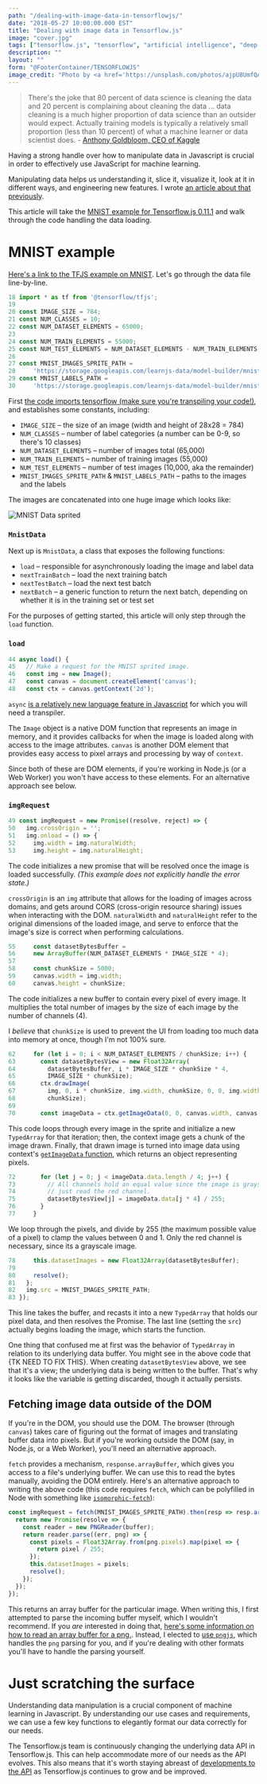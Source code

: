 ```yaml
---
path: "/dealing-with-image-data-in-tensorflowjs/"
date: "2018-05-27 10:00:00.000 EST"
title: "Dealing with image data in Tensorflow.js"
image: "cover.jpg"
tags: ["tensorflow.js", "tensorflow", "artificial intelligence", "deep learning", "machine learning", "image data"]
description: ""
layout: ""
form: "@FooterContainer/TENSORFLOWJS"
image_credit: "Photo by <a href='https://unsplash.com/photos/ajpU8UmfQAM?utm_source=unsplash&utm_medium=referral&utm_content=creditCopyText'>Hedi Alija</a>"
---
```


> There's the joke that 80 percent of data science is cleaning the data and 20 percent is complaining about cleaning the data ... data cleaning is a much higher proportion of data science than an outsider would expect. Actually training models is typically a relatively small proportion (less than 10 percent) of what a machine learner or data scientist does.
\- [Anthony Goldbloom, CEO of Kaggle](https://www.theverge.com/2017/11/1/16589246/machine-learning-data-science-dirty-data-kaggle-survey-2017)

Having a strong handle over how to manipulate data in Javascript is crucial in order to effectively use JavaScript for machine learning.

Manipulating data helps us understanding it, slice it, visualize it, look at it in different ways, and engineering new features. I wrote [an article about that previously](/common-patterns-for-analyzing-data/).

This article will take the [MNIST example for Tensorflow.js 0.11.1](https://github.com/tensorflow/tfjs-examples/blob/master/mnist/data.js) and walk through the code handling the data loading.

# MNIST example

[Here's a link to the TFJS example on MNIST](https://github.com/tensorflow/tfjs-examples/blob/master/mnist/data.js). Let's go through the data file line-by-line.

```javascript
18 import * as tf from '@tensorflow/tfjs';
19
20 const IMAGE_SIZE = 784;
21 const NUM_CLASSES = 10;
22 const NUM_DATASET_ELEMENTS = 65000;
23
24 const NUM_TRAIN_ELEMENTS = 55000;
25 const NUM_TEST_ELEMENTS = NUM_DATASET_ELEMENTS - NUM_TRAIN_ELEMENTS;
26
27 const MNIST_IMAGES_SPRITE_PATH =
28     'https://storage.googleapis.com/learnjs-data/model-builder/mnist_images.png';
29 const MNIST_LABELS_PATH =
30     'https://storage.googleapis.com/learnjs-data/model-builder/mnist_labels_uint8';`
```

First [the code imports tensorflow (make sure you're transpiling your code!)](/tensorflowjs-hello-world/), and establishes some constants, including:

* `IMAGE_SIZE` – the size of an image (width and height of 28x28 = 784)
* `NUM_CLASSES` – number of label categories (a number can be 0-9, so there's 10 classes)
* `NUM_DATASET_ELEMENTS` – number of images total (65,000)
* `NUM_TRAIN_ELEMENTS` – number of training images (55,000)
* `NUM_TEST_ELEMENTS` – number of test images (10,000, aka the remainder)
* `MNIST_IMAGES_SPRITE_PATH` & `MNIST_LABELS_PATH` – paths to the images and the labels

The images are concatenated into one huge image which looks like:

![MNIST Data sprited](mnist.png "MNIST data as sprites")

### `MnistData`
Next up is `MnistData`, a class that exposes the following functions:

* `load` – responsible for asynchronously loading the image and label data
* `nextTrainBatch` – load the next training batch
* `nextTestBatch` – load the next test batch
* `nextBatch` – a generic function to return the next batch, depending on whether it is in the training set or test set

For the purposes of getting started, this article will only step through the `load` function.

### `load`
```javascript
44 async load() {
45   // Make a request for the MNIST sprited image.
46   const img = new Image();
47   const canvas = document.createElement('canvas');
48   const ctx = canvas.getContext('2d');
```

`async` [is a relatively new language feature in Javascript](/tensorflowjs-hello-world/#async-and-await) for which you will need a transpiler.

The `Image` object is a native DOM function that represents an image in memory, and it provides callbacks for when the image is loaded along with access to the image attributes. `canvas` is another DOM element that provides easy access to pixel arrays and processing by way of `context`.

Since both of these are DOM elements, if you're working in Node.js (or a Web Worker) you won't have access to these elements. For an alternative approach see below.

### `imgRequest`
```javascript
49 const imgRequest = new Promise((resolve, reject) => {
50   img.crossOrigin = '';
51   img.onload = () => {
52     img.width = img.naturalWidth;
53     img.height = img.naturalHeight;
```

The code initializes a new promise that will be resolved once the image is loaded successfully. _(This example does not explicitly handle the error state.)_

`crossOrigin` is an `img` attribute that allows for the loading of images across domains, and gets around CORS (cross-origin resource sharing) issues when interacting with the DOM. `naturalWidth` and `naturalHeight` refer to the original dimensions of the loaded image, and serve to enforce that the image's size is correct when performing calculations.

```javascript
55     const datasetBytesBuffer =
56     new ArrayBuffer(NUM_DATASET_ELEMENTS * IMAGE_SIZE * 4);
57
58     const chunkSize = 5000;
59     canvas.width = img.width;
60     canvas.height = chunkSize;
```
The code initializes a new buffer to contain every pixel of every image. It multiplies the total number of images by the size of each image by the number of channels (4).

I *believe* that `chunkSize` is used to prevent the UI from loading too much data into memory at once, though I'm not 100% sure.

```javascript
62     for (let i = 0; i < NUM_DATASET_ELEMENTS / chunkSize; i++) {
63       const datasetBytesView = new Float32Array(
64         datasetBytesBuffer, i * IMAGE_SIZE * chunkSize * 4,
65         IMAGE_SIZE * chunkSize);
66       ctx.drawImage(
67         img, 0, i * chunkSize, img.width, chunkSize, 0, 0, img.width,
68         chunkSize);
69
70       const imageData = ctx.getImageData(0, 0, canvas.width, canvas.height);
```

This code loops through every image in the sprite and initialize a new `TypedArray` for that iteration; then, the context image gets a chunk of the image drawn. Finally, that drawn image is turned into image data using context's [`getImageData` function](https://developer.mozilla.org/en-US/docs/Web/API/CanvasRenderingContext2D/getImageData), which returns an object representing pixels.

```javascript
72       for (let j = 0; j < imageData.data.length / 4; j++) {
73         // All channels hold an equal value since the image is grayscale, so
74         // just read the red channel.
75         datasetBytesView[j] = imageData.data[j * 4] / 255;
76       }
77     }
```

We loop through the pixels, and divide by 255 (the maximum possible value of a pixel) to clamp the values between 0 and 1. Only the red channel is necessary, since its a grayscale image.

```javascript
78     this.datasetImages = new Float32Array(datasetBytesBuffer);
79
80     resolve();
81   };
82   img.src = MNIST_IMAGES_SPRITE_PATH;
83 });
```

This line takes the buffer, and recasts it into a new `TypedArray` that holds our pixel data, and then resolves the Promise. The last line (setting the `src`) actually begins loading the image, which starts the function.

One thing that confused me at first was the behavior of `TypedArray` in relation to its underlying data buffer. You might see in the above code that {TK NEED TO FIX THIS}. When creating `datasetBytesView` above, we see that it's a view; the underlying data is being written to the buffer. That's why it looks like the variable is getting discarded, though it actually persists.

## Fetching image data outside of the DOM

If you're in the DOM, you should use the DOM. The browser (through `canvas`) takes care of figuring out the format of images and translating buffer data into pixels. But if you're working outside the DOM (say, in Node.js, or a Web Worker), you'll need an alternative approach.

`fetch` provides a mechanism, `response.arrayBuffer`, which gives you access to a file's underlying buffer. We can use this to read the bytes manually, avoiding the DOM entirely. Here's an alternative approach to writing the above code (this code requires `fetch`, which can be polyfilled in Node with something like [`isomorphic-fetch`](https://github.com/matthew-andrews/isomorphic-fetch)):

```javascript
const imgRequest = fetch(MNIST_IMAGES_SPRITE_PATH).then(resp => resp.arrayBuffer()).then(buffer => {
  return new Promise(resolve => {
    const reader = new PNGReader(buffer);
    return reader.parse((err, png) => {
      const pixels = Float32Array.from(png.pixels).map(pixel => {
        return pixel / 255;
      });
      this.datasetImages = pixels;
      resolve();
    });
  });
});
```

This returns an array buffer for the particular image. When writing this, I first attempted to parse the incoming buffer myself, which I wouldn't recommend. If you *are* interested in doing that, [here's some information on how to read an array buffer for a png.](http://www.libpng.org/pub/png/spec/1.2/PNG-Structure.html). Instead, I elected to [use `pngjs`](https://github.com/arian/pngjs), which handles the `png` parsing for you, and if you're dealing with other formats you'll have to handle the parsing yourself.

# Just scratching the surface

Understanding data manipulation is a crucial component of machine learning in Javascript. By understanding our use cases and requirements, we can use a few key functions to elegantly format our data correctly for our needs.

The Tensorflow.js team is continuously changing the underlying data API in Tensorflow.js. This can help accommodate more of our needs as the API evolves. This also means that it's worth staying abreast of [developments to the API](https://github.com/tensorflow/tfjs) as Tensorflow.js continues to grow and be improved.
